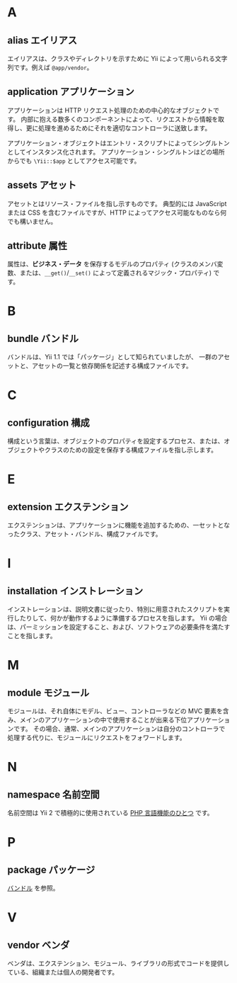 # A

## alias エイリアス

エイリアスは、クラスやディレクトリを示すために Yii によって用いられる文字列です。例えば `@app/vendor`。

## application アプリケーション

アプリケーションは HTTP リクエスト処理のための中心的なオブジェクトです。
内部に抱える数多くのコンポーネントによって、リクエストから情報を取得し、更に処理を進めるためにそれを適切なコントローラに送致します。

アプリケーション・オブジェクトはエントリ・スクリプトによってシングルトンとしてインスタンス化されます。
アプリケーション・シングルトンはどの場所からでも `\Yii::$app` としてアクセス可能です。

## assets アセット

アセットとはリソース・ファイルを指し示すものです。
典型的には JavaScript または CSS を含むファイルですが、HTTP によってアクセス可能なものなら何でも構いません。

## attribute 属性

属性は、**ビジネス・データ** を保存するモデルのプロパティ (クラスのメンバ変数、または、`__get()`/`__set()` によって定義されるマジック・プロパティ) です。

# B

## bundle バンドル

バンドルは、Yii 1.1 では「パッケージ」として知られていましたが、
一群のアセットと、アセットの一覧と依存関係を記述する構成ファイルです。

# C

## configuration 構成

構成という言葉は、オブジェクトのプロパティを設定するプロセス、または、オブジェクトやクラスのための設定を保存する構成ファイルを指し示します。

# E

## extension エクステンション

エクステンションは、アプリケーションに機能を追加するための、一セットとなったクラス、アセット・バンドル、構成ファイルです。

# I

## installation インストレーション

インストレーションは、説明文書に従ったり、特別に用意されたスクリプトを実行したりして、何かが動作するように準備するプロセスを指します。
Yii の場合は、パーミッションを設定すること、および、ソフトウェアの必要条件を満たすことを指します。

# M

## module モジュール

モジュールは、それ自体にモデル、ビュー、コントローラなどの MVC 要素を含み、メインのアプリケーションの中で使用することが出来る下位アプリケーションです。
その場合、通常、メインのアプリケーションは自分のコントローラで処理する代りに、モジュールにリクエストをフォワードします。

# N

## namespace 名前空間

名前空間は Yii 2 で積極的に使用されている [PHP 言語機能のひとつ](http://php.net/manual/ja/language.namespaces.php) です。

# P

## package パッケージ

[バンドル](#bundle) を参照。

# V

## vendor ベンダ

ベンダは、エクステンション、モジュール、ライブラリの形式でコードを提供している、組織または個人の開発者です。
